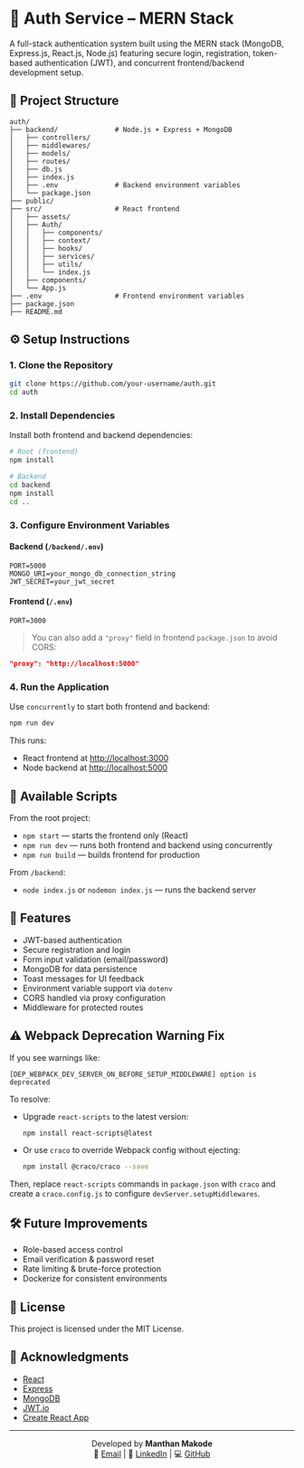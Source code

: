 
# 🔐 Auth Service – MERN Stack

A full-stack authentication system built using the MERN stack (MongoDB, Express.js, React.js, Node.js) featuring secure login, registration, token-based authentication (JWT), and concurrent frontend/backend development setup.

## 📁 Project Structure

```
auth/
├── backend/              # Node.js + Express + MongoDB
│   ├── controllers/
│   ├── middlewares/
│   ├── models/
│   ├── routes/
│   ├── db.js
│   ├── index.js
│   ├── .env              # Backend environment variables
│   └── package.json
├── public/
├── src/                  # React frontend
│   ├── assets/
│   ├── Auth/
│   │   ├── components/
│   │   ├── context/
│   │   ├── hooks/
│   │   ├── services/
│   │   ├── utils/
│   │   └── index.js
│   ├── components/
│   └── App.js
├── .env                  # Frontend environment variables
├── package.json
├── README.md
```

## ⚙️ Setup Instructions

### 1. Clone the Repository

```bash
git clone https://github.com/your-username/auth.git
cd auth
```

### 2. Install Dependencies

Install both frontend and backend dependencies:

```bash
# Root (frontend)
npm install

# Backend
cd backend
npm install
cd ..
```

### 3. Configure Environment Variables

#### Backend (`/backend/.env`)
```env
PORT=5000
MONGO_URI=your_mongo_db_connection_string
JWT_SECRET=your_jwt_secret
```

#### Frontend (`/.env`)
```env
PORT=3000
```

> You can also add a `"proxy"` field in frontend `package.json` to avoid CORS:
```json
"proxy": "http://localhost:5000"
```

### 4. Run the Application

Use `concurrently` to start both frontend and backend:

```bash
npm run dev
```

This runs:
- React frontend at [http://localhost:3000](http://localhost:3000)
- Node backend at [http://localhost:5000](http://localhost:5000)

## 🧪 Available Scripts

From the root project:

- `npm start` — starts the frontend only (React)
- `npm run dev` — runs both frontend and backend using concurrently
- `npm run build` — builds frontend for production

From `/backend`:

- `node index.js` or `nodemon index.js` — runs the backend server

## 🔐 Features

- JWT-based authentication
- Secure registration and login
- Form input validation (email/password)
- MongoDB for data persistence
- Toast messages for UI feedback
- Environment variable support via `dotenv`
- CORS handled via proxy configuration
- Middleware for protected routes

## ⚠️ Webpack Deprecation Warning Fix

If you see warnings like:

```
[DEP_WEBPACK_DEV_SERVER_ON_BEFORE_SETUP_MIDDLEWARE] option is deprecated
```

To resolve:

- Upgrade `react-scripts` to the latest version:
  ```bash
  npm install react-scripts@latest
  ```
- Or use `craco` to override Webpack config without ejecting:
  ```bash
  npm install @craco/craco --save
  ```

Then, replace `react-scripts` commands in `package.json` with `craco` and create a `craco.config.js` to configure `devServer.setupMiddlewares`.

## 🛠 Future Improvements

- Role-based access control
- Email verification & password reset
- Rate limiting & brute-force protection
- Dockerize for consistent environments

## 📄 License

This project is licensed under the MIT License.

## 🙌 Acknowledgments

- [React](https://reactjs.org/)
- [Express](https://expressjs.com/)
- [MongoDB](https://mongodb.com/)
- [JWT.io](https://jwt.io/)
- [Create React App](https://create-react-app.dev/)


---
<div align="center">

Developed by **Manthan Makode**<br>
📧 [Email](mailto:manthanmakode991@gmail.com) | 
🔗 [LinkedIn](https://www.linkedin.com/in/manthan-makode/) | 
💻 [GitHub](https://github.com/manthanm991) 
<div>
